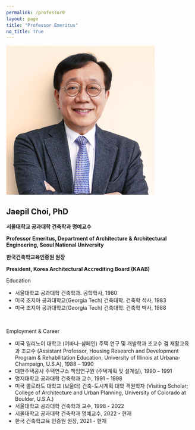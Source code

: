 ```yaml
---
permalink: /professor0
layout: page
title: "Professor Emeritus"
no_title: True
---
```

 <style>
  img[src$="#avatar"] {
    display: block;
    margin: 0 auto;
    height: 250px; width: auto;
    border-radius: 50%;
    max-height: 50%;
  }
</style>
![Avatar](avatar-icon-jpchoi.png#avatar)

## Jaepil Choi, PhD
__서울대학교 공과대학 건축학과 명예교수__

__Professor Emeritus, Department of Architecture & Architectural Engineering, Seoul National University__

__한국건축학교육인증원 원장__

__President, Korea Architectural Accrediting Board (KAAB)__
<br/>

Education
* 서울대학교 공과대학 건축학과. 공학학사, 1980
* 미국 조지아 공과대학교(Georgia Tech) 건축대학. 건축학 석사, 1983
* 미국 조지아 공과대학교(Georgia Tech) 건축대학. 건축학 박사, 1988

<br/>

Employment & Career
* 미국 일리노이 대학교 (어바나-샴페인) 주택 연구 및 개발학과 조교수 겸 재활교육과 조교수
  (Assistant Professor, Housing Research and Devel­opment Program & Rehabilitation Education, Uni­versity of Illinois at Urbana-Champaign, U.S.A), 1988 – 1990
* 대한주택공사 주택연구소 책임연구원 (주택계획 및 설계실), 1990 – 1991
* 명지대학교 공과대학 건축학과 교수, 1991 – 1998
* 미국 콜로라도 대학교 (보울더) 건축-도시계획 대학 객원학자
  (Visiting Scholar; College of Architecture and Urban Planning, University of Colorado at Boulder, U.S.A.)
* 서울대학교 공과대학 건축학과 교수, 1998 - 2022
* 서울대학교 공과대학 건축학과 명예교수, 2022 - 현재
* 한국 건축학교육 인증원 원장, 2021 - 현재
